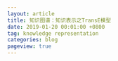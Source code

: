 ```yaml
---
layout: article
title: 知识图谱：知识表示之TransE模型
date: 2019-01-20 00:01:00 +0800
tag: knowledge representation
categories: blog
pageview: true
---
```


